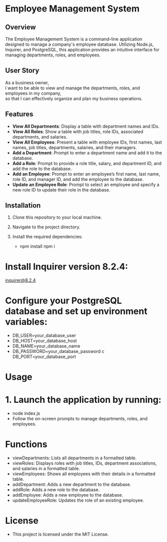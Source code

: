# Employee Management System

## Overview

The Employee Management System is a command-line application designed to manage a company's employee database. Utilizing Node.js, Inquirer, and PostgreSQL, this application provides an intuitive interface for managing departments, roles, and employees.

## User Story

As a business owner,  
I want to be able to view and manage the departments, roles, and employees in my company,  
so that I can effectively organize and plan my business operations.

## Features

- **View All Departments**: Display a table with department names and IDs.
- **View All Roles**: Show a table with job titles, role IDs, associated departments, and salaries.
- **View All Employees**: Present a table with employee IDs, first names, last names, job titles, departments, salaries, and their managers.
- **Add a Department**: Prompt to enter a department name and add it to the database.
- **Add a Role**: Prompt to provide a role title, salary, and department ID, and add the role to the database.
- **Add an Employee**: Prompt to enter an employee’s first name, last name, role ID, and manager ID, and add the employee to the database.
- **Update an Employee Role**: Prompt to select an employee and specify a new role ID to update their role in the database.

## Installation

1. Clone this repository to your local machine.
2. Navigate to the project directory.
3. Install the required dependencies:
   
   - npm install npm i 
   
 # Install Inquirer version 8.2.4:
  inquirer@8.2.4


# Configure your PostgreSQL database and set up environment variables:
- DB_USER=your_database_user
- DB_HOST=your_database_host
- DB_NAME=your_database_name
- DB_PASSWORD=your_database_password
c DB_PORT=your_database_port

# Usage
# 1. Launch the application by running:
- node index.js
- Follow the on-screen prompts to manage departments, roles, and employees.



# Functions
- viewDepartments: Lists all departments in a formatted table.
- viewRoles: Displays roles with job titles, IDs, department associations, and salaries in a formatted table.
- viewEmployees: Shows all employees with their details in a formatted table.
- addDepartment: Adds a new department to the database.
- addRole: Adds a new role to the database.
- addEmployee: Adds a new employee to the database.
- updateEmployeeRole: Updates the role of an existing employee.


# License
- This project is licensed under the MIT License.

